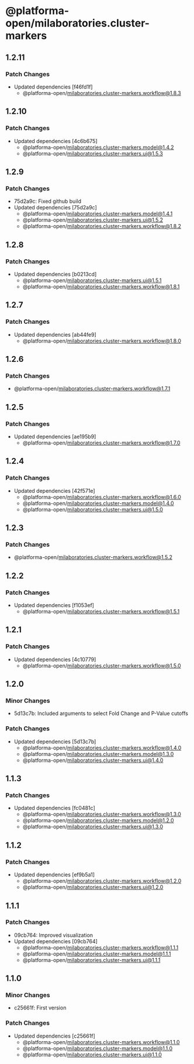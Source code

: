 # @platforma-open/milaboratories.cluster-markers

## 1.2.11

### Patch Changes

- Updated dependencies [f46fd1f]
  - @platforma-open/milaboratories.cluster-markers.workflow@1.8.3

## 1.2.10

### Patch Changes

- Updated dependencies [4c6b675]
  - @platforma-open/milaboratories.cluster-markers.model@1.4.2
  - @platforma-open/milaboratories.cluster-markers.ui@1.5.3

## 1.2.9

### Patch Changes

- 75d2a9c: Fixed github build
- Updated dependencies [75d2a9c]
  - @platforma-open/milaboratories.cluster-markers.model@1.4.1
  - @platforma-open/milaboratories.cluster-markers.ui@1.5.2
  - @platforma-open/milaboratories.cluster-markers.workflow@1.8.2

## 1.2.8

### Patch Changes

- Updated dependencies [b0213cd]
  - @platforma-open/milaboratories.cluster-markers.ui@1.5.1
  - @platforma-open/milaboratories.cluster-markers.workflow@1.8.1

## 1.2.7

### Patch Changes

- Updated dependencies [ab44fe9]
  - @platforma-open/milaboratories.cluster-markers.workflow@1.8.0

## 1.2.6

### Patch Changes

- @platforma-open/milaboratories.cluster-markers.workflow@1.7.1

## 1.2.5

### Patch Changes

- Updated dependencies [ae195b9]
  - @platforma-open/milaboratories.cluster-markers.workflow@1.7.0

## 1.2.4

### Patch Changes

- Updated dependencies [42f571e]
  - @platforma-open/milaboratories.cluster-markers.workflow@1.6.0
  - @platforma-open/milaboratories.cluster-markers.model@1.4.0
  - @platforma-open/milaboratories.cluster-markers.ui@1.5.0

## 1.2.3

### Patch Changes

- @platforma-open/milaboratories.cluster-markers.workflow@1.5.2

## 1.2.2

### Patch Changes

- Updated dependencies [f1053ef]
  - @platforma-open/milaboratories.cluster-markers.workflow@1.5.1

## 1.2.1

### Patch Changes

- Updated dependencies [4c10779]
  - @platforma-open/milaboratories.cluster-markers.workflow@1.5.0

## 1.2.0

### Minor Changes

- 5d13c7b: Included arguments to select Fold Change and P-Value cutoffs

### Patch Changes

- Updated dependencies [5d13c7b]
  - @platforma-open/milaboratories.cluster-markers.workflow@1.4.0
  - @platforma-open/milaboratories.cluster-markers.model@1.3.0
  - @platforma-open/milaboratories.cluster-markers.ui@1.4.0

## 1.1.3

### Patch Changes

- Updated dependencies [fc0481c]
  - @platforma-open/milaboratories.cluster-markers.workflow@1.3.0
  - @platforma-open/milaboratories.cluster-markers.model@1.2.0
  - @platforma-open/milaboratories.cluster-markers.ui@1.3.0

## 1.1.2

### Patch Changes

- Updated dependencies [ef9b5a1]
  - @platforma-open/milaboratories.cluster-markers.workflow@1.2.0
  - @platforma-open/milaboratories.cluster-markers.ui@1.2.0

## 1.1.1

### Patch Changes

- 09cb764: Improved visualization
- Updated dependencies [09cb764]
  - @platforma-open/milaboratories.cluster-markers.workflow@1.1.1
  - @platforma-open/milaboratories.cluster-markers.model@1.1.1
  - @platforma-open/milaboratories.cluster-markers.ui@1.1.1

## 1.1.0

### Minor Changes

- c25661f: First version

### Patch Changes

- Updated dependencies [c25661f]
  - @platforma-open/milaboratories.cluster-markers.workflow@1.1.0
  - @platforma-open/milaboratories.cluster-markers.model@1.1.0
  - @platforma-open/milaboratories.cluster-markers.ui@1.1.0
